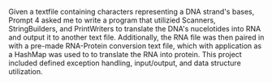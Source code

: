 Given a textfile containing characters representing a DNA strand's bases, Prompt 4 asked me to write a program that utilizied Scanners, StringBuilders, and PrintWriters to translate the DNA's nucelotides into RNA and output it to another text file. Additionally, the RNA file was then paired in with a pre-made RNA-Protein conversion text file, which with application as a HashMap was used to to translate the RNA into protein. This project included defined exception handling, input/output, and data structure utilization. 
